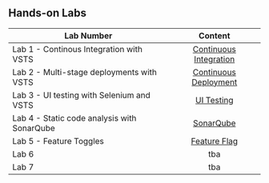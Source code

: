 ## Hands-on Labs

| Lab Number| Content |
| --------- |:--------------------------:|
| Lab 1 - Continous Integration with VSTS | [Continuous Integration](continuous-integration/README.md) |
| Lab 2 - Multi-stage deployments with VSTS | [Continuous Deployment](continuous-deployment/README.md) |
| Lab 3 - UI testing with Selenium and VSTS | [UI Testing](ui-testing/README.md) |
| Lab 4 - Static code analysis with SonarQube | [SonarQube](sonarqube/README.md) |
| Lab 5 - Feature Toggles | [Feature Flag](feature-flag/README.md) |
| Lab 6 | tba |
| Lab 7 | tba |
